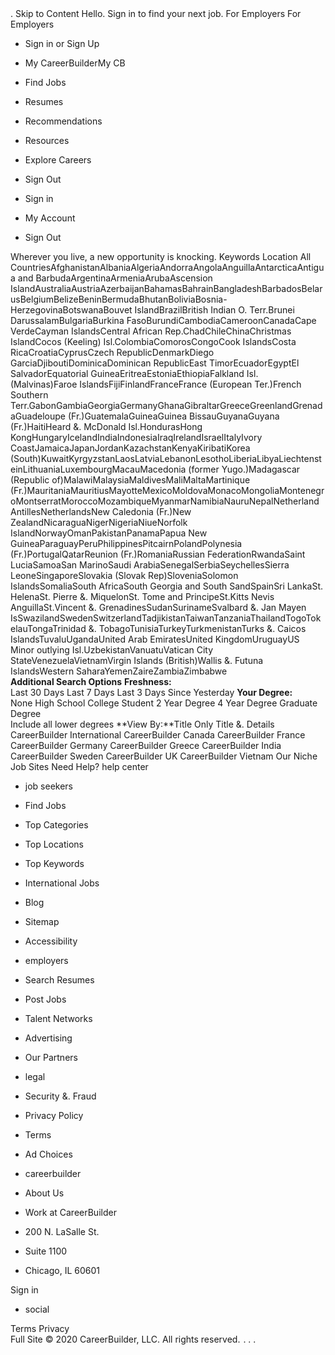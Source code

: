 <iframe src="//www.googletagmanager.com/ns.html?id=GTM-NXB4FH&noscript=true&browser\_id=202006290118c7bc1a68af1847769cb638baae9c2063" height="0" width="0" style="display:none;visibility:hidden"></iframe>. Skip to Content Hello. Sign in to find your next job. For Employers For Employers

*   Sign in or Sign Up
*   My CareerBuilderMy CB
*   Find Jobs
*   Resumes
*   Recommendations
*   Resources
*   Explore Careers
*   Sign Out

*   Sign in
*   My Account
*   Sign Out

Wherever you live, a new opportunity is knocking. Keywords Location All CountriesAfghanistanAlbaniaAlgeriaAndorraAngolaAnguillaAntarcticaAntigua and BarbudaArgentinaArmeniaArubaAscension IslandAustraliaAustriaAzerbaijanBahamasBahrainBangladeshBarbadosBelarusBelgiumBelizeBeninBermudaBhutanBoliviaBosnia-HerzegovinaBotswanaBouvet IslandBrazilBritish Indian O. Terr.Brunei DarussalamBulgariaBurkina FasoBurundiCambodiaCameroonCanadaCape VerdeCayman IslandsCentral African Rep.ChadChileChinaChristmas IslandCocos (Keeling) Isl.ColombiaComorosCongoCook IslandsCosta RicaCroatiaCyprusCzech RepublicDenmarkDiego GarciaDjiboutiDominicaDominican RepublicEast TimorEcuadorEgyptEl SalvadorEquatorial GuineaEritreaEstoniaEthiopiaFalkland Isl. (Malvinas)Faroe IslandsFijiFinlandFranceFrance (European Ter.)French Southern Terr.GabonGambiaGeorgiaGermanyGhanaGibraltarGreeceGreenlandGrenadaGuadeloupe (Fr.)GuatemalaGuineaGuinea BissauGuyanaGuyana (Fr.)HaitiHeard &. McDonald Isl.HondurasHong KongHungaryIcelandIndiaIndonesiaIraqIrelandIsraelItalyIvory CoastJamaicaJapanJordanKazachstanKenyaKiribatiKorea (South)KuwaitKyrgyzstanLaosLatviaLebanonLesothoLiberiaLibyaLiechtensteinLithuaniaLuxembourgMacauMacedonia (former Yugo.)Madagascar (Republic of)MalawiMalaysiaMaldivesMaliMaltaMartinique (Fr.)MauritaniaMauritiusMayotteMexicoMoldovaMonacoMongoliaMontenegroMontserratMoroccoMozambiqueMyanmarNamibiaNauruNepalNetherland AntillesNetherlandsNew Caledonia (Fr.)New ZealandNicaraguaNigerNigeriaNiueNorfolk IslandNorwayOmanPakistanPanamaPapua New GuineaParaguayPeruPhilippinesPitcairnPolandPolynesia (Fr.)PortugalQatarReunion (Fr.)RomaniaRussian FederationRwandaSaint LuciaSamoaSan MarinoSaudi ArabiaSenegalSerbiaSeychellesSierra LeoneSingaporeSlovakia (Slovak Rep)SloveniaSolomon IslandsSomaliaSouth AfricaSouth Georgia and South SandSpainSri LankaSt. HelenaSt. Pierre &. MiquelonSt. Tome and PrincipeSt.Kitts Nevis AnguillaSt.Vincent &. GrenadinesSudanSurinameSvalbard &. Jan Mayen IsSwazilandSwedenSwitzerlandTadjikistanTaiwanTanzaniaThailandTogoTokelauTongaTrinidad &. TobagoTunisiaTurkeyTurkmenistanTurks &. Caicos IslandsTuvaluUgandaUnited Arab EmiratesUnited KingdomUruguayUS Minor outlying Isl.UzbekistanVanuatuVatican City StateVenezuelaVietnamVirgin Islands (British)Wallis &. Futuna IslandsWestern SaharaYemenZaireZambiaZimbabwe **Additional Search Options** **Freshness:**  
Last 30 Days Last 7 Days Last 3 Days Since Yesterday **Your Degree:**  
None High School College Student 2 Year Degree 4 Year Degree Graduate Degree  
Include all lower degrees **View By:**Title Only Title &. Details CareerBuilder International CareerBuilder Canada CareerBuilder France CareerBuilder Germany CareerBuilder Greece CareerBuilder India CareerBuilder Sweden CareerBuilder UK CareerBuilder Vietnam Our Niche Job Sites Need Help? help center

*   job seekers
*   Find Jobs
*   Top Categories
*   Top Locations
*   Top Keywords
*   International Jobs
*   Blog
*   Sitemap
*   Accessibility

*   employers
*   Search Resumes
*   Post Jobs
*   Talent Networks
*   Advertising
*   Our Partners

*   legal
*   Security &. Fraud
*   Privacy Policy
*   Terms
*   Ad Choices

*   careerbuilder
*   About Us
*   Work at CareerBuilder

*   200 N. LaSalle St.
*   Suite 1100
*   Chicago, IL 60601

Sign in

*   social

Terms Privacy  
Full Site © 2020 CareerBuilder, LLC. All rights reserved. <img src = "http://cbglobal.112.2O7.net/b/ss/cbglobal/1/H.0--NS/0" height="1" width="1" border="0" alt="Careerbuilder" title="Careerbuilder" />. <img height="1" width="1" style="display:none" src="https://www.facebook.com/tr?id=651028534974288&amp;ev=PageView&amp;noscript=1">. <img height="1" width="1" style="display:none" src="https://www.facebook.com/tr?id=260078531510682&amp;ev=PageView&amp;noscript=1">.